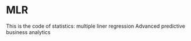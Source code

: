 # MLR
This is the code of statistics: multiple liner regression
 Advanced predictive business analytics
